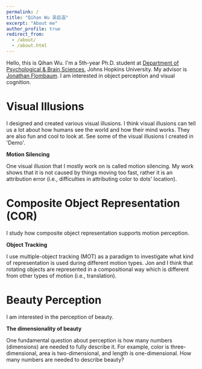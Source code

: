 ```yaml
---
permalink: /
title: "Qihan Wu 吴启涵"
excerpt: "About me"
author_profile: true
redirect_from: 
  - /about/
  - /about.html
---
```

Hello, this is Qihan Wu. I'm a 5th-year Ph.D. student at [Department of Psychological & Brain Sciences](https://pbs.jhu.edu), Johns Hopkins University. My advisor is [Jonathan Flombaum](https://pbs.jhu.edu/directory/jonathan-flombaum/). I am interested in object perception and visual cognition.


Visual Illusions
======
I designed and created various visual illusions. I think visual illusions can tell us a lot about how humans see the world and how their mind works. They are also fun and cool to look at. See some of the visual illusions I created in 'Demo'.

**Motion Silencing**

One visual illusion that I mostly work on is called motion silencing. My work shows that it is not caused by things moving too fast, rather it is an attribution error (i.e., difficulties in attributing color to dots' location).

Composite Object Representation (COR)
======
I study how composite object representation supports motion perception. 

**Object Tracking**

I use multiple-object tracking (MOT) as a paradigm to investigate what kind of representation is used during different motion types. Jon and I think that rotating objects are represented in a compositional way which is different from other types of motion (i.e., translation).

Beauty Perception
======
I am interested in the perception of beauty. 

**The dimensionality of beauty**

One fundamental question about perception is how many numbers (dimensions) are needed to fully describe it. For example, color is three-dimensional, area is two-dimensional, and length is one-dimensional. How many numbers are needed to describe beauty?
